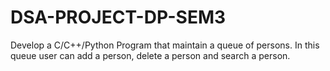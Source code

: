 # DSA-PROJECT-DP-SEM3
Develop a C/C++/Python Program that maintain a queue of persons. In this queue user can add a person, delete a person and search a person.
